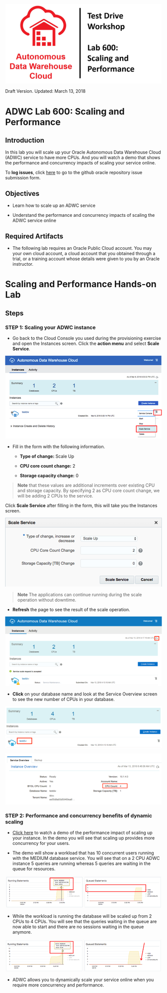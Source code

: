 ![](images/600/TITLE600.JPG)

Draft Version. Updated: March 13, 2018

# ADWC Lab 600: Scaling and Performance

## Introduction

In this lab you will scale up your Oracle Autonomous Data Warehouse Cloud (ADWC) service to have more CPUs. And you will watch a demo that shows the performance and concurrency impacts of scaling your service online.

To **log issues**, click [here](https://github.com/millerhoo/journey4-adwc/issues/new) to go to the github oracle repository issue submission form.

## Objectives

-   Learn how to scale up an ADWC service

-   Understand the performance and concurrency impacts of scaling the ADWC service online

## Required Artifacts

-   The following lab requires an Oracle Public Cloud account. You may your own cloud account, a cloud account that you obtained through a trial, or a training account whose details were given to you by an Oracle instructor.

# Scaling and Performance Hands-on Lab

## Steps

### STEP 1: Scaling your ADWC instance

-   Go back to the Cloud Console you used during the provisioning exercise and open the Instances screen. Click the **action menu** and select **Scale Service**.

![](./images/600/Picture300-2.png)

-   Fill in the form with the following information.

    -   **Type of change:** Scale Up

    -   **CPU core count change:** 2

    -   **Storage capacity change:** 0

> **Note** that these values are additional increments over existing CPU and storage capacity. By specifying 2 as CPU core count change, we will be adding 2 CPUs to the service.

Click **Scale Service** after filling in the form, this will take you the Instances screen.

![](./images/600/Picture300-3.png)

> **Note** The applications can continue running during the scale operation without downtime.

-   **Refresh** the page to see the result of the scale operation.

![](./images/600/Picture300-4.png)

-   **Click** on your database name and look at the Service Overview screen to see the new number of CPUs in your database.

![](./images/600/Picture300-5.png)

![](./images/600/Picture300-6.png)

### STEP 2: Performance and concurrency benefits of dynamic scaling

-   <a href="https://raw.githubusercontent.com/millerhoo/journey4-adwc/master/workshops/journey4-adwc/images/ADWC%20HOL%20Scaling.mp4" target="_blank">Click here</a> to watch a demo of the performance impact of scaling up your instance. In the demo you will see that scaling up provides more concurrency for your users.

-   The demo will show a workload that has 10 concurrent users running with the MEDIUM database service. You will see that on a 2 CPU ADWC instance 5 queries are running whereas 5 queries are waiting in the queue for resources.

![](./images/600/Picture300-7.png)

-   While the workload is running the database will be scaled up from 2 CPUs to 4 CPUs. You will see that the queries waiting in the queue are now able to start and there are no sessions waiting in the queue anymore.

![](./images/600/Picture300-8.png)

-   ADWC allows you to dynamically scale your service online when you require more concurrency and performance.


